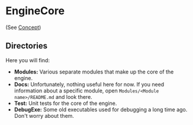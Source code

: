 # EngineCore 
(See [Concept](https://github.com/jbatnozic/Hobgoblin#concept))

## Directories
Here you will find:
- **Modules:** Various separate modules that make up the core of the engine.
- **Docs:** Unfortunately, nothing useful here for now. If you need information about a specific module, open
`Modules/<Module name>/README.md` and look there.
- **Test:** Unit tests for the core of the engine.
- **DebugExe:** Some old executables used for debugging a long time ago. Don't worry about them.
